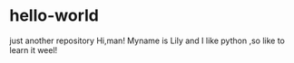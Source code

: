 # hello-world
just another repository
Hi,man! 
Myname is Lily and I like python ,so like to learn it weel!
